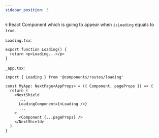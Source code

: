 ```yaml
---
sidebar_position: 3
---
```


🌀 React Component which is going to appear when `isLoading` equals to `true`.

`Loading.tsx`:

```tsx
export function Loading() {
  return <p>Loading...</p>
}
```

`_app.tsx`:

```tsx
import { Loading } from '@components/routes/loading'

const MyApp: NextPage<AppProps> = ({ Component, pageProps }) => {
  return (
    <NextShield
      ...
      LoadingComponent={<Loading />}
      ...
    >
      <Component {...pageProps} />
    </NextShield>
  )
}
```
